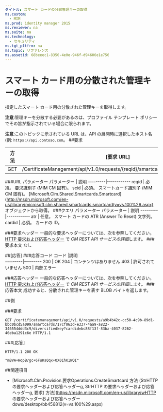 ```yaml
---
タイトル: スマート カードの分散管理キーの取得
ms.custom:
  - MIM
ms.prod: identity manager 2015
ms.reviewer: na
ms.suite: na
ms.technology:
  - セキュリティ
ms.tgt_pltfrm: na
ms.topic: リファレンス
ms.assetid: 68beeec1-8350-4e0e-946f-d94606e1e756
---
```

# スマート カード用の分散された管理キーの取得
指定したスマート カード用の分散された管理キーを取得します。

**注意**:管理キーを分散する必要があるのは、プロファイル テンプレート ポリシーでその旨が指示されている場合に限られます。

**注意**:このトピックに示されている URL は、API の展開時に選択したホスト名 (例: `https://api.contoso.com`。
##要求


方法  |[要求 URL]  
---------|---------
GET     |/CertificateManagement/api/v1.0/requests/{reqid}/smartcards/{scid}/diversifiedkey

###URL パラメーター
パラメーター | 説明
---------|------------
reqid | 必須。 要求識別子 (MIM CM 固有)。
scid | 必須。 スマートカード識別子 (MIM CM 固有)。 [Microsoft.Clm.Shared.Smartcards.Smartcard](http://msdn.microsoft.com/en-us/library/microsoft.clm.shared.smartcards.smartcard(v=vs.100%29.aspx) オブジェクトから取得。
###クエリ パラメーター
パラメーター | 説明
---------|------------
atr | 任意。 スマート カードの ATR (Answer To Reset) 文字列。
cardid | 必須。 カードの ID。

###要求ヘッダー
一般的な要求ヘッダーについては、次を参照してください。 [HTTP 要求および応答ヘッダー](certificate-management-rest-api-service-details.md#HttpHeaders) で *CM REST API サービスの詳細*します。
###要求本文
なし

##[応答]
###応答コード
コード  |説明  
---------|---------
200     | OK
204 | コンテンツはありません
403 | 許可されていません
500 | 内部エラー

###応答ヘッダー
一般的な応答ヘッダーについては、次を参照してください。 [HTTP 要求および応答ヘッダー](certificate-management-rest-api-service-details.md#HttpHeaders) で *CM REST API サービスの詳細*します。
###応答本文
成功すると、分散された管理キーを表す BLOB バイトを返します。

##例

###要求
```
GET /certificatemanagement/api/v1.0/requests/a9b4b42c-cc50-4c9b-89d1-bbc0bcd5a099/smartcards/17cf063d-e337-4aa9-a822-346554ddd3c9/diversifiedkey?cardid=bc88f13f-83ba-4037-8262-46eba1291c6e HTTP/1.1
```
###[応答]
```
HTTP/1.1 200 OK

"mBVA+HopB/gc+6FuKsQqx+OX01hK1WQI"
```       
##関連項目

- [Microsoft.Clm.Provision.要求Operations.CreateSmartcard 方法 (StrHTTP の要求ヘッダーおよび応答ヘッダーg, StrHTTP の要求ヘッダーおよび応答ヘッダーg, 要求) 方法](https://msdn.microsoft.com/en-us/library/wHTTP の要求ヘッダーおよび応答ヘッダーdows/desktop/bb456812(v=vs.100%29.aspx)


<!--HONumber=Mar16_HO1-->


